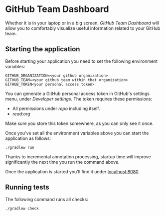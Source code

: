 # GitHub Team Dashboard

Whether it is in your laptop or in a big screen, _GitHub Team Dashboard_ will allow you to comfortably visualize
useful information related to your GitHub team.

## Starting the application

Before starting your application you need to set the following environment variables:

    GITHUB_ORGANIZATION=<your github organization>
    GITHUB_TEAM=<your github team within that organization>
    GITHUB_TOKEN<your personal access token>

You can generate a GitHub personal access token in GitHub's settings menu, under _Developer settings_. The token
requires these permissions:

* All permissions under _repo_ including itself.
* _read:org_

Make sure you store this token somewhere, as you can only see it once.

Once you've set all the environment variables above you can start the application as follows:

    ./gradlew run

Thanks to incremental annotation processing, startup time will improve significantly the next time you run the command
above.

Once the application is started you'll find it under [localhost:8080](http://localhost:8080).

## Running tests

The following command runs all checks:

    ./gradlew check